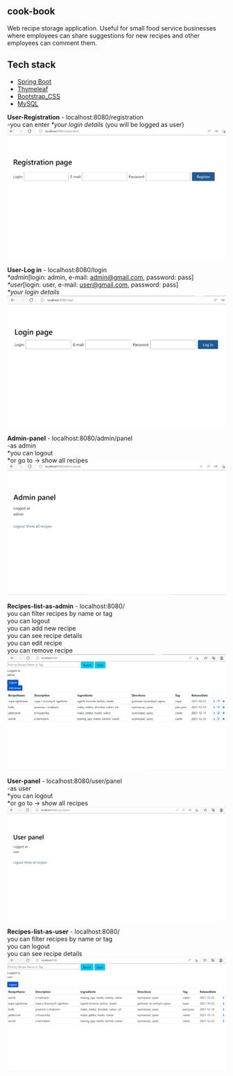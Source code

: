 ## cook-book

Web recipe storage application. Useful for small food service businesses where employees can share suggestions for new recipes and other employees can comment them.

## Tech stack

- [Spring Boot](https://spring.io/projects/spring-boot)
- [Thymeleaf](https://www.thymeleaf.org/)
- [Bootstrap_CSS](https://yegor256.github.io/tacit/)
- [MySQL](https://www.mysql.com/)






**User-Registration** -  localhost:8080/registration
<br>-you can enter _*your login details_ (you will be logged as user)
![Registration](src/main/resources/assets/registration-page.png "Registration page")

**User-Log in** -  localhost:8080/login
<br>_*admin_[login: admin, e-mail: admin@gmail.com, password: pass]
<br>_*user_[login: user, e-mail: user@gmail.com, password: pass]
<br>_*your login details_
![Login](src/main/resources/assets/login-page.png "Login page")

**Admin-panel** -  localhost:8080/admin/panel
<br>-as admin
<br>*you can logout
<br>*or go to -> show all recipes
![Admin](src/main/resources/assets/admin-panel.png "Admin panel")

**Recipes-list-as-admin** - localhost:8080/
<br> you can filter recipes by name or tag
<br> you can logout
<br> you can add new recipe
<br> you can see recipe details
<br> you can edit recipe
<br> you can remove recipe
![Recipes-list-as-admin](src/main/resources/assets/recipes-list.png "Recipes list")

**User-panel** -  localhost:8080/user/panel
<br>-as user
<br>*you can logout
<br>*or go to -> show all recipes
![User](src/main/resources/assets/user-panel.png "User panel")

**Recipes-list-as-user** - localhost:8080/
<br> you can filter recipes by name or tag
<br> you can logout
<br> you can see recipe details
![Recipes-list-as-user](src/main/resources/assets/recipes-list-user.png "Recipes list")